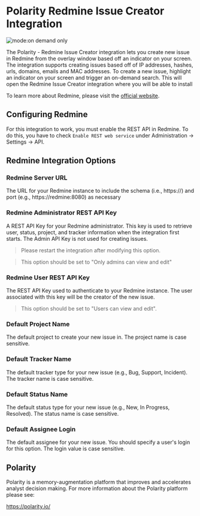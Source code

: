 # Polarity Redmine Issue Creator Integration

![mode:on demand only](https://img.shields.io/badge/mode-on%20demand%20only-blue.svg)

The Polarity - Redmine Issue Creator integration lets you create new issue in Redmine from the overlay window based off an indicator on your screen.  The integration supports creating issues based off of IP addresses, hashes, urls, domains, emails and MAC addresses. To create a new issue, highlight an indicator on your screen and trigger an on-demand search.  This will open the Redmine Issue Creator integration where you will be able to install  

To learn more about Redmine, please visit the [official website](https://www.redmine.org/).

## Configuring Redmine

For this integration to work, you must enable the REST API in Redmine.  To do this, you have to check `Enable REST web service` under Administration -> Settings -> API.

## Redmine Integration Options

### Redmine Server URL

The URL for your Redmine instance to include the schema (i.e., https://) and port (e.g., https://redmine:8080) as necessary

### Redmine Administrator REST API Key

A REST API Key for your Redmine administrator. This key is used to retrieve user, status, project, and tracker information when the integration first starts. The Admin API Key is not used for creating issues. 
 
> Please restart the integration after modifying this option. 

> This option should be set to "Only admins can view and edit"

### Redmine User REST API Key

The REST API Key used to authenticate to your Redmine instance.  The user associated with this key will be the creator of the new issue.  

> This option should be set to "Users can view and edit".

### Default Project Name

The default project to create your new issue in. The project name is case sensitive.

### Default Tracker Name

The default tracker type for your new issue (e.g., Bug, Support, Incident). The tracker name is case sensitive.

### Default Status Name

The default status type for your new issue (e.g., New, In Progress, Resolved). The status name is case sensitive.

### Default Assignee Login

The default assignee for your new issue. You should specify a user's login for this option. The login value is case sensitive.

## Polarity

Polarity is a memory-augmentation platform that improves and accelerates analyst decision making. For more information about the Polarity platform please see:

https://polarity.io/
